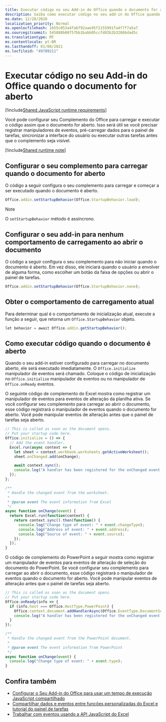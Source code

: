 ```yaml
---
title: Executar código no seu Add-in do Office quando o documento for aberto
description: Saiba como executar código no seu add-in do Office quando o documento for aberto.
ms.date: 12/28/2020
localization_priority: Normal
ms.openlocfilehash: 1655c053a4fa6f92aae95f2155991fa4f7f7a5a7
ms.sourcegitcommit: 545888b08f57bb1babb05ccfd83b2b3286bdad5c
ms.translationtype: MT
ms.contentlocale: pt-BR
ms.lasthandoff: 01/08/2021
ms.locfileid: "49789211"
---
```

# <a name="run-code-in-your-office-add-in-when-the-document-opens"></a>Executar código no seu Add-in do Office quando o documento for aberto

[!include[Shared JavaScript runtime requirements](../includes/shared-runtime-requirements-note.md)]

Você pode configurar seu Complemento do Office para carregar e executar o código assim que o documento for aberto. Isso será útil se você precisar registrar manipuladores de eventos, pré-carregar dados para o painel de tarefas, sincronizar a interface do usuário ou executar outras tarefas antes que o complemento seja visível.

[!include[Shared runtime note](../includes/note-requires-shared-runtime.md)]

## <a name="configure-your-add-in-to-load-when-the-document-opens"></a>Configurar o seu complemento para carregar quando o documento for aberto

O código a seguir configura o seu complemento para carregar e começar a ser executado quando o documento é aberto.

```JavaScript
Office.addin.setStartupBehavior(Office.StartupBehavior.load);
```

> [!NOTE]
> O `setStartupBehavior` método é assíncrono.

## <a name="configure-your-add-in-for-no-load-behavior-on-document-open"></a>Configurar o seu add-in para nenhum comportamento de carregamento ao abrir o documento

O código a seguir configura o seu complemento para não iniciar quando o documento é aberto. Em vez disso, ele iniciará quando o usuário a envolver de alguma forma, como escolher um botão da faixa de opções ou abrir o painel de tarefas.

```JavaScript
Office.addin.setStartupBehavior(Office.StartupBehavior.none);
```

## <a name="get-the-current-load-behavior"></a>Obter o comportamento de carregamento atual

Para determinar qual é o comportamento de inicialização atual, execute a função a seguir, que retorna um `Office.StartupBehavior` objeto.

```JavaScript
let behavior = await Office.addin.getStartupBehavior();
```

## <a name="how-to-run-code-when-the-document-opens"></a>Como executar código quando o documento é aberto

Quando o seu add-in estiver configurado para carregar no documento aberto, ele será executado imediatamente. O `Office.initialize` manipulador de eventos será chamado. Coloque o código de inicialização no `Office.initialize` manipulador de eventos ou no manipulador de `Office.onReady` eventos.

O seguinte código de complemento do Excel mostra como registrar um manipulador de eventos para eventos de alteração da planilha ativa. Se você configurar seu complemento para carregar ao abrir o documento, esse código registrará o manipulador de eventos quando o documento for aberto. Você pode manipular eventos de alteração antes que o painel de tarefas seja aberto.

```JavaScript
// This is called as soon as the document opens.
// Put your startup code here.
Office.initialize = () => {
  // Add the event handler.
  Excel.run(async context => {
    let sheet = context.workbook.worksheets.getActiveWorksheet();
    sheet.onChanged.add(onChange);

    await context.sync();
    console.log("A handler has been registered for the onChanged event.");
  });
};

/**
 * Handle the changed event from the worksheet.
 *
 * @param event The event information from Excel
 */
async function onChange(event) {
  return Excel.run(function(context) {
    return context.sync().then(function() {
      console.log("Change type of event: " + event.changeType);
      console.log("Address of event: " + event.address);
      console.log("Source of event: " + event.source);
    });
  });
}
```

O código de complemento do PowerPoint a seguir mostra como registrar um manipulador de eventos para eventos de alteração de seleção do documento do PowerPoint. Se você configurar seu complemento para carregar ao abrir o documento, esse código registrará o manipulador de eventos quando o documento for aberto. Você pode manipular eventos de alteração antes que o painel de tarefas seja aberto.

```JavaScript
// This is called as soon as the document opens.
// Put your startup code here.
Office.onReady(info => {
  if (info.host === Office.HostType.PowerPoint) {
    Office.context.document.addHandlerAsync(Office.EventType.DocumentSelectionChanged, onChange);
    console.log("A handler has been registered for the onChanged event.");
  }
});

/**
 * Handle the changed event from the PowerPoint document.
 *
 * @param event The event information from PowerPoint
 */
async function onChange(event) {
  console.log("Change type of event: " + event.type);
}
```

## <a name="see-also"></a>Confira também

- [Configurar o Seu Add-in do Office para usar um tempo de execução JavaScript compartilhado](configure-your-add-in-to-use-a-shared-runtime.md)
- [Compartilhar dados e eventos entre funções personalizadas do Excel e tutorial do painel de tarefas](../tutorials/share-data-and-events-between-custom-functions-and-the-task-pane-tutorial.md)
- [Trabalhar com eventos usando a API JavaScript do Excel](../excel/excel-add-ins-events.md)

